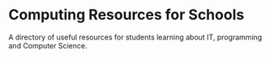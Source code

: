# Computing Resources for Schools
A directory of useful resources for students learning about IT, programming and Computer Science.